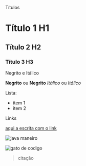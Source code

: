 Títulos

# Título 1 H1
## Título 2 H2
### Título 3 H3

Negrito e Itálico

**Negrito** ou __Negrito__
*Itálico* ou _Itálico_

Lista:
* item 1
* item 2

Links

[aqui a escrita com o link](https://www.google.com/search?client=opera-gx&q=e+aqui+o+proprio+link&sourceid=opera&ie=UTF-8&oe=UTF-8)

![java maneiro](download.jpg)

![gato de codigo](CJCG.gif)

> citação

